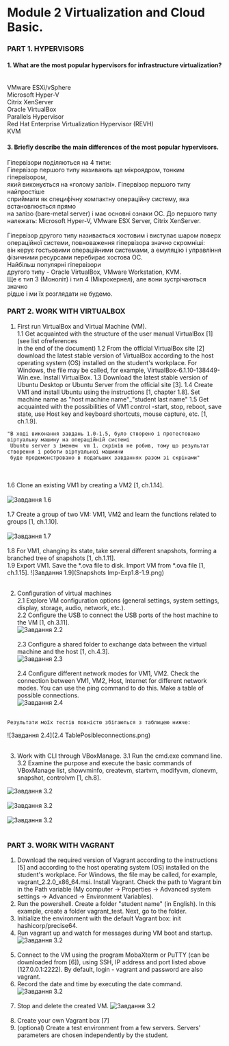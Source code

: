 # Module 2 Virtualization and Cloud Basic.<br/>
### PART 1. HYPERVISORS
#### 1. What are the most popular hypervisors for infrastructure virtualization? <br/><br/>
 VMware ESXi/vSphere <br/>
 Microsoft Hyper-V <br/>
 Citrix XenServer <br/>
 Oracle VirtualBox <br/>
 Parallels Hypervisor <br/>
 Red Hat Enterprise Virtualization Hypervisor (REVH)<br/>
 KVM<br/>

   
#### 3. Briefly describe the main differences of the most popular hypervisors. <br/>
 Гіпервізори поділяються на 4 типи:<br/>
 Гіпервізор першого типу називають ще мікроядром, тонким гіпервізором, <br/> 
 який виконується на «голому залізі». Гіпервізор  першого типу найпростіше <br/> 
 сприймати як специфічну компактну операційну систему, яка встановлюється прямо <br/> 
 на залізо (bare-metal server) і має  основні ознаки ОС. До першого типу <br/>
 належать: Microsoft Hyper-V, VMware ESX Server, Citrix XenServer.<br/><br/>
 Гіпервізор другого типу називається хостовим і виступає шаром поверх<br/>
 операційної системи, повноваження гіпервізора значно скромніші:<br/> 
 він керує гостьовими операційними системами, а емуляцію і управління<br/>
 фізичними ресурсами перебирає хостова ОС.<br/> Найбільш популярні гіпервізори <br/>
 другого типу - Oracle VirtualBox, VMware Workstation, KVM. <br/>
Ще є тип 3 (Моноліт) і тип 4 (Мікрокернел), але вони зустрічаються значно <br/>
рідше і ми їх розглядати не будемо.


### PART 2. WORK WITH VIRTUALBOX

1. First run VirtualBox and Virtual Machine (VM).<br/>
   1.1 Get acquainted with the structure of the user manual VirtualBox [1] (see list ofreferences<br/> 
   in the end of the document)
   1.2 From the official VirtualBox site [2] download the latest stable version of VirtualBox
   according to the host operating system (OS) installed on the student's workplace. For Windows,
   the file may be called, for example, VirtualBox-6.1.10-138449-Win.exe. Install VirtualBox.
   1.3 Download the latest stable version of Ubuntu Desktop or Ubuntu Server from the
   official site [3].
   1.4 Create VM1 and install Ubuntu using the instructions [1, chapter 1.8]. Set machine
   name as "host machine name"_"student last name"
   1.5 Get acquainted with the possibilities of VM1 control -start, stop, reboot, save state,
   use Host key and keyboard shortcuts, mouse capture, etc. [1, ch.1.9].<br/>
   
```text
"В ході виконання завдань 1.0-1.5, було створено і протестовано віртуальну машину на операційній системі
 Ubuntu server з іменем  vm 1. скрінів не робив, тому що результат створення і роботи віртуальної машиини
 буде продемонстровано в подальших завданнях разом зі скрінами"
```
<br/><br/>
   1.6 Clone an existing VM1 by creating a VM2 [1, ch.1.14]. <br/><br/>
![Завдання 1.6](CloneVM1.6.png) <br/><br/>
   1.7 Create a group of two VM: VM1, VM2 and learn the functions related to groups [1, ch.1.10]. <br/><br/>
![Завдання 1.7](Group3VMs1.7.png) <br/><br/>
   1.8 For VM1, changing its state, take several different snapshots, forming a branched
tree of snapshots [1, ch.1.11].<br/>
   1.9 Export VM1. Save the *.ova file to disk. Import VM from *.ova file [1, ch.1.15].
![Завдання 1.9](Snapshots Imp-Exp1.8-1.9.png) <br/><br/>

2. Configuration of virtual machines<br/>
   2.1 Explore VM configuration options (general settings, system settings, display,
   storage, audio, network, etc.).<br/>
   2.2 Configure the USB to connect the USB ports of the host machine to the VM
   [1, ch.3.11].<br/>
![Завдання 2.2](2.2.png) <br/><br/>
   2.3 Configure a shared folder to exchange data between the virtual machine and
   the host [1, ch.4.3].<br/>
   ![Завдання 2.3](2.3.png) <br/><br/>
   2.4 Configure different network modes for VM1, VM2. Check the connection
   between VM1, VM2, Host, Internet for different network modes. You can use the ping
   command to do this. Make a table of possible connections.<br/>
   ![Завдання 2.4](2.4.png) <br/><br/>
```text
Результати моїх тестів повністю збігаються з таблицею нижче:
```

 ![Завдання 2.4](2.4 TablePosibleconnections.png) <br/><br/>

3. Work with CLI through VBoxManage.
   3.1 Run the cmd.exe command line.
   3.2 Examine the purpose and execute the basic commands of VBoxManage list,
   showvminfo, createvm, startvm, modifyvm, clonevm, snapshot, controlvm [1, ch.8].

 ![Завдання 3.2](3.2Create-Start.png) <br/><br/>
 ![Завдання 3.2](3.2List-ShowVmInfo.png) <br/><br/>
 ![Завдання 3.2](3.2modifyvm-controlvm.png) <br/><br/>
### PART 3. WORK WITH VAGRANT
1. Download the required version of Vagrant according to the instructions [5] and
   according to the host operating system (OS) installed on the student's workplace. For
   Windows, the file may be called, for example, vagrant_2.2.0_x86_64.msi. Install Vagrant.
   Check the path to Vagrant bin in the Path variable (My computer -> Properties ->
   Advanced system settings -> Advanced -> Environment Variables).
2. Run the powershell. Create a folder "student name" (in English). In this example,
   create a folder vagrant_test. Next, go to the folder.
3. Initialize the environment with the default Vagrant box: init hashicorp/precise64.
4. Run vagrant up and watch for messages during VM boot and startup.
   ![Завдання 3.2](VagrantUp.png) <br/><br/>
5. Connect to the VM using the program MobaXterm or PuTTY (can be
      downloaded from [6]), using SSH, IP address and port listed above (127.0.0.1:2222). By
      default, login - vagrant and password are also vagrant.
6. Record the date and time by executing the date command.
 ![Завдання 3.2](Connect-Record3.6.png) <br/><br/>
7. Stop and delete the created VM.
 ![Завдання 3.2](Vagrant3.7.png) <br/><br/>
8. Create your own Vagrant box [7]
9. (optional) Create a test environment from a few servers. Servers' parameters
   are chosen independently by the student.
